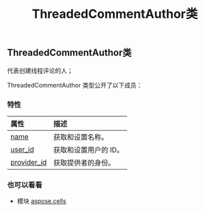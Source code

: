 ﻿---
title: ThreadedCommentAuthor类
second_title: Aspose.Cells for Python via .NET API 参考文献
description:
type: docs
weight: 1450
url: /zh/python-net/aspose.cells/threadedcommentauthor/
is_root: false
---
## ThreadedCommentAuthor类
代表创建线程评论的人；



ThreadedCommentAuthor 类型公开了以下成员：

### 特性
|属性|描述|
| :- | :- |
| [name](/cells/zh/python-net/aspose.cells/threadedcommentauthor/name) |获取和设置名称。|
| [user_id](/cells/zh/python-net/aspose.cells/threadedcommentauthor/user_id) |获取和设置用户的 ID。|
| [provider_id](/cells/zh/python-net/aspose.cells/threadedcommentauthor/provider_id) |获取提供者的身份。|



### 也可以看看
* 模块 [aspose.cells](..)
